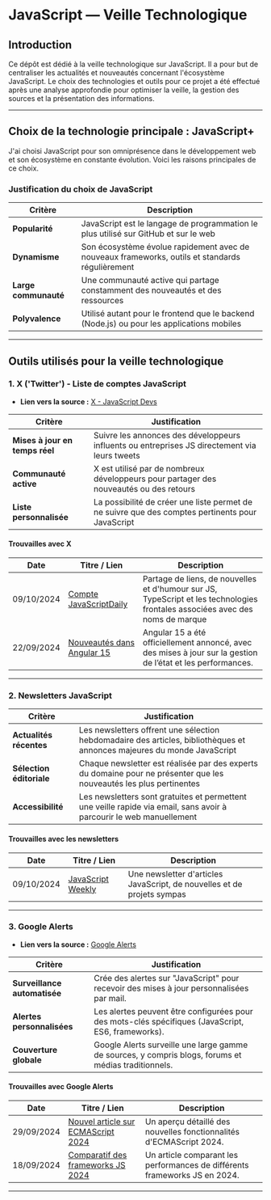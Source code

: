 # JavaScript — Veille Technologique

## Introduction

Ce dépôt est dédié à la veille technologique sur JavaScript. Il a pour but de centraliser les actualités et nouveautés concernant l'écosystème JavaScript. Le choix des technologies et outils pour ce projet a été effectué après une analyse approfondie pour optimiser la veille, la gestion des sources et la présentation des informations.

---

## Choix de la technologie principale : JavaScript+ 

J'ai choisi JavaScript pour son omniprésence dans le développement web et son écosystème en constante évolution. Voici les raisons principales de ce choix.

### Justification du choix de JavaScript

| Critère              | Description                                                                                   |
|----------------------|-----------------------------------------------------------------------------------------------|
| **Popularité**        | JavaScript est le langage de programmation le plus utilisé sur GitHub et sur le web          |
| **Dynamisme**         | Son écosystème évolue rapidement avec de nouveaux frameworks, outils et standards régulièrement |
| **Large communauté**  | Une communauté active qui partage constamment des nouveautés et des ressources                |
| **Polyvalence**       | Utilisé autant pour le frontend que le backend (Node.js) ou pour les applications mobiles    |

---

## Outils utilisés pour la veille technologique

### 1. **X ('Twitter') - Liste de comptes JavaScript**

- **Lien vers la source :** [X - JavaScript Devs](https://x.com)

| Critère                     | Justification                                                                                      |
|-----------------------------|----------------------------------------------------------------------------------------------------|
| **Mises à jour en temps réel** | Suivre les annonces des développeurs influents ou entreprises JS directement via leurs tweets    |
| **Communauté active**       | X est utilisé par de nombreux développeurs pour partager des nouveautés ou des retours        |
| **Liste personnalisée**     | La possibilité de créer une liste permet de ne suivre que des comptes pertinents pour JavaScript    |

#### Trouvailles avec X

| Date       | Titre / Lien                                                   | Description |
|------------|-----------------------------------------------------------------|-------------|
| 09/10/2024 | [Compte JavaScriptDaily](https://x.com/JavaScriptDaily)                      | Partage de liens, de nouvelles et d'humour sur JS, TypeScript et les technologies frontales associées avec des noms de marque |
| 22/09/2024 | [Nouveautés dans Angular 15](https://twitter.com/angular)       | Angular 15 a été officiellement annoncé, avec des mises à jour sur la gestion de l’état et les performances. |

---

### 2. **Newsletters JavaScript**

| Critère                       | Justification                                                                                     |
|-------------------------------|---------------------------------------------------------------------------------------------------|
| **Actualités récentes**        | Les newsletters offrent une sélection hebdomadaire des articles, bibliothèques et annonces majeures du monde JavaScript |
| **Sélection éditoriale**       | Chaque newsletter est réalisée par des experts du domaine pour ne présenter que les nouveautés les plus pertinentes |
| **Accessibilité**              | Les newsletters sont gratuites et permettent une veille rapide via email, sans avoir à parcourir le web manuellement |

#### Trouvailles avec les newsletters

| Date       | Titre / Lien                                           | Description |
|------------|---------------------------------------------------------|-------------|
| 09/10/2024 | [JavaScript Weekly](https://javascriptweekly.com/) | Une newsletter d'articles JavaScript, de nouvelles et de projets sympas |

---

### 3. **Google Alerts**

- **Lien vers la source :** [Google Alerts](https://www.google.com/alerts)

| Critère                     | Justification                                                                                      |
|-----------------------------|----------------------------------------------------------------------------------------------------|
| **Surveillance automatisée** | Crée des alertes sur "JavaScript" pour recevoir des mises à jour personnalisées par mail.          |
| **Alertes personnalisées**   | Les alertes peuvent être configurées pour des mots-clés spécifiques (JavaScript, ES6, frameworks).  |
| **Couverture globale**       | Google Alerts surveille une large gamme de sources, y compris blogs, forums et médias traditionnels.|

#### Trouvailles avec Google Alerts

| Date       | Titre / Lien                                                   | Description |
|------------|-----------------------------------------------------------------|-------------|
| 29/09/2024 | [Nouvel article sur ECMAScript 2024](https://example.com/ecmascript2024) | Un aperçu détaillé des nouvelles fonctionnalités d'ECMAScript 2024. |
| 18/09/2024 | [Comparatif des frameworks JS 2024](https://example.com/comparatif-frameworks) | Un article comparant les performances de différents frameworks JS en 2024. |

---

